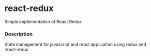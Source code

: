 # react-redux
Simple implementation of React Redux

### Description
State management for javascript and react application using redux and react-redux  
